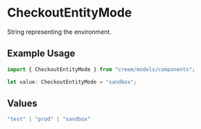 # CheckoutEntityMode

String representing the environment.

## Example Usage

```typescript
import { CheckoutEntityMode } from "creem/models/components";

let value: CheckoutEntityMode = "sandbox";
```

## Values

```typescript
"test" | "prod" | "sandbox"
```
